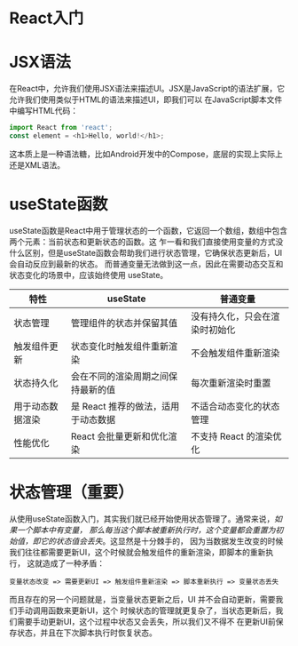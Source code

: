 # React入门

# JSX语法

在React中，允许我们使用JSX语法来描述UI。JSX是JavaScript的语法扩展，它允许我们使用类似于HTML的语法来描述UI，即我们可以
在JavaScript脚本文件中编写HTML代码：

```javascript
import React from 'react';
const element = <h1>Hello, world!</h1>;
```

这本质上是一种语法糖，比如Android开发中的Compose，底层的实现上实际上还是XML语法。

# useState函数

useState函数是React中用于管理状态的一个函数，它返回一个数组，数组中包含两个元素：当前状态和更新状态的函数。这
乍一看和我们直接使用变量的方式没什么区别，但是useState函数会帮助我们进行状态管理，它确保状态更新后，UI 会自动反应到最新的状态。
而普通变量无法做到这一点，因此在需要动态交互和状态变化的场景中，应该始终使用 useState。

| 特性       | useState              | 普通变量            |
|----------|-----------------------|-----------------|
| 状态管理     | 管理组件的状态并保留其值          | 没有持久化，只会在渲染时初始化 |
| 触发组件更新   | 状态变化时触发组件重新渲染         | 不会触发组件重新渲染      |
| 状态持久化    | 会在不同的渲染周期之间保持最新的值     | 每次重新渲染时重置       |
| 用于动态数据渲染 | 是 React 推荐的做法，适用于动态数据 | 不适合动态变化的状态管理    |
| 性能优化     | React 会批量更新和优化渲染      | 不支持 React 的渲染优化 |

# 状态管理（重要）
从使用useState函数入门，其实我们就已经开始使用状态管理了。通常来说，*如果一个脚本中有变量，
那么每当这个脚本被重新执行时，这个变量都会重置为初始值，即它的状态值会丢失*。这显然是十分棘手的，
因为当数据发生改变的时候我们往往都需要更新UI，这个时候就会触发组件的重新渲染，即脚本的重新执行，
这就造成了一种矛盾：
```
变量状态改变 => 需要更新UI => 触发组件重新渲染 => 脚本重新执行 => 变量状态丢失
```
而且存在的另一个问题就是，当变量状态更新之后，UI 并不会自动更新，需要我们手动调用函数来更新UI，这个
时候状态的管理就更复杂了，当状态更新后，我们需要手动更新UI，这个过程中状态又会丢失，所以我们又不得不
在更新UI前保存状态，并且在下次脚本执行时恢复状态。

